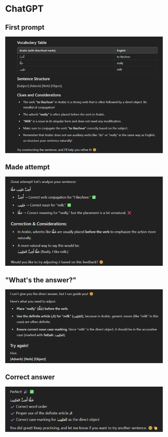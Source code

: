 # ChatGPT
## First prompt
![milk](1.png)

## Made attempt
![attempt](2.png)

## "What's the answer?"
![answer](3.png)

## Correct answer
![correct](4.png)


